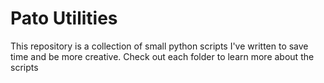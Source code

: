 # Pato Utilities

This repository is a collection of small python scripts I've written to save time and be more creative. Check out each folder to learn more about the scripts
